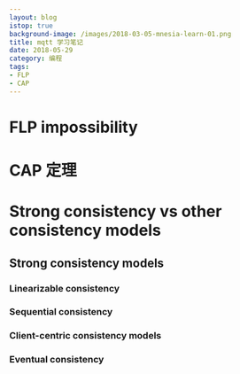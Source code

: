 ```yaml
---
layout: blog
istop: true
background-image: /images/2018-03-05-mnesia-learn-01.png
title: mqtt 学习笔记
date: 2018-05-29
category: 编程
tags:
- FLP
- CAP
---
```


# FLP impossibility

# CAP 定理

# Strong consistency vs other consistency models

## Strong consistency models

### Linearizable consistency

### Sequential consistency

### Client-centric consistency models

### Eventual consistency
